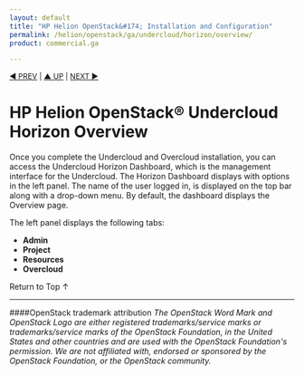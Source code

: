 ```yaml
---
layout: default
title: "HP Helion OpenStack&#174; Installation and Configuration"
permalink: /helion/openstack/ga/undercloud/horizon/overview/
product: commercial.ga

---
```

<!--UNDER REVISION-->


<script>

function PageRefresh {
onLoad="window.refresh"
}

PageRefresh();

</script>

<p style="font-size: small;"> <a href="/helion/openstack/support-matrix-beta/">&#9664; PREV</a> | <a href="/helion/openstack/">&#9650; UP</a> | <a href="/helion/openstack/install-beta/prereqs/">NEXT &#9654;</a> </p>

# HP Helion OpenStack&#174; Undercloud Horizon Overview
Once you complete the Undercloud and Overcloud installation, you can access the Undercloud Horizon Dashboard, which is the management interface for the Undercloud. The Horizon Dashboard displays with options in the left panel. The name of the user logged in, is displayed on the top bar along with a drop-down menu. By default, the dashboard displays the Overview page.

The left panel displays the following tabs:

* **Admin**
* **Project**
* **Resources**
* **Overcloud**
 

<a href="#top" style="padding:14px 0px 14px 0px; text-decoration: none;"> Return to Top &#8593; </a>

----
####OpenStack trademark attribution
*The OpenStack Word Mark and OpenStack Logo are either registered trademarks/service marks or trademarks/service marks of the OpenStack Foundation, in the United States and other countries and are used with the OpenStack Foundation's permission. We are not affiliated with, endorsed or sponsored by the OpenStack Foundation, or the OpenStack community.*
